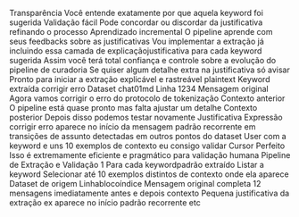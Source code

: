  Transparência Você entende exatamente por que aquela keyword foi sugerida
 Validação fácil Pode concordar ou discordar da justificativa refinando o processo
 Aprendizado incremental O pipeline aprende com seus feedbacks sobre as justificativas
Vou implementar a extração já incluindo essa camada de explicaçãojustificativa para cada keyword sugerida
Assim você terá total confiança e controle sobre a evolução do pipeline de curadoria
Se quiser algum detalhe extra na justificativa só avisar
Pronto para iniciar a extração explicável e rastreável
plaintext
Keyword extraída corrigir erro
Dataset chat01md
Linha 1234
Mensagem original Agora vamos corrigir o erro do protocolo de tokenização
Contexto anterior O pipeline está quase pronto mas falta ajustar um detalhe
Contexto posterior Depois disso podemos testar novamente
Justificativa Expressão corrigir erro aparece no início da mensagem padrão recorrente em transições de assunto detectadas em outros pontos do dataset
User
com a keyword e uns 10 exemplos de contexto eu consigo validar
Cursor
Perfeito Isso é extremamente eficiente e pragmático para validação humana
 Pipeline de Extração e Validação
1 Para cada keywordpadrão extraído
 Listar a keyword
 Selecionar até 10 exemplos distintos de contexto onde ela aparece
 Dataset de origem
 Linhablocoíndice
 Mensagem original completa
 12 mensagens imediatamente antes e depois contexto
 Pequena justificativa da extração ex aparece no início padrão recorrente etc